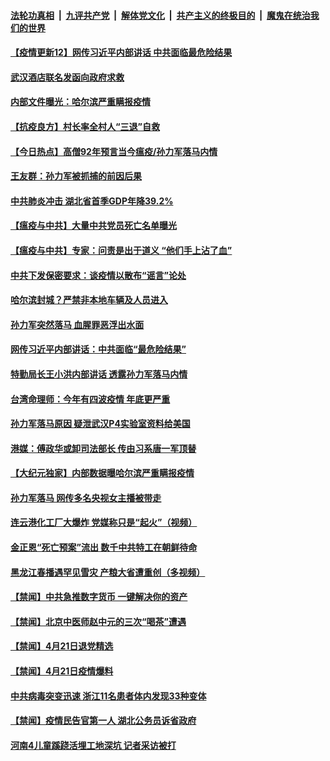 ####  [法轮功真相](../../../../basic/blob/master/README.md?t=04222001) &nbsp;|&nbsp; [九评共产党](../../../../9ping.md/blob/master/README.md?t=04222001) &nbsp;|&nbsp; [解体党文化](../../../../jtdwh.md/blob/master/README.md?t=04222001)  &nbsp;|&nbsp; [共产主义的终极目的](../../../../gczydzjmd.md/blob/master/README.md?t=04222001) &nbsp;|&nbsp; [魔鬼在统治我们的世界](../../../../mgztzwmdsj.md/blob/master/README.md?t=04222001) 

#### [【疫情更新12】网传习近平内部讲话 中共面临最危险结果](../pages/prog204/a102826938.md?t=04222001) 

#### [武汉酒店联名发函向政府求救](../pages/prog204/a102828994.md?t=04222001) 

#### [内部文件曝光：哈尔滨严重瞒报疫情](../pages/prog204/a102829003.md?t=04222001) 

#### [【抗疫良方】村长率全村人“三退”自救](../pages/prog204/a102828955.md?t=04222001) 

#### [【今日热点】高僧92年预言当今瘟疫/孙力军落马内情](../pages/prog204/a102828880.md?t=04222001) 

#### [王友群：孙力军被抓捕的前因后果](../pages/prog204/a102828945.md?t=04222001) 

#### [中共肺炎冲击 湖北省首季GDP年降39.2%](../pages/prog204/a102828917.md?t=04222001) 

#### [【瘟疫与中共】大量中共党员死亡名单曝光](../pages/prog204/a102828865.md?t=04222001) 

#### [【瘟疫与中共】专家：问责是出于道义 “他们手上沾了血”](../pages/prog204/a102828848.md?t=04222001) 

#### [中共下发保密要求：谈疫情以散布“谣言”论处](../pages/prog204/a102828832.md?t=04222001) 

#### [哈尔滨封城？严禁非本地车辆及人员进入](../pages/prog204/a102828820.md?t=04222001) 

#### [孙力军突然落马 血腥罪恶浮出水面](../pages/prog204/a102828788.md?t=04222001) 

#### [网传习近平内部讲话：中共面临“最危险结果”](../pages/prog204/a102828791.md?t=04222001) 

#### [特勤局长王小洪内部讲话 透露孙力军落马内情](../pages/prog204/a102828742.md?t=04222001) 

#### [台湾命理师：今年有四波疫情 年底更严重](../pages/prog204/a102828734.md?t=04222001) 

#### [孙力军落马原因 疑泄武汉P4实验室资料给美国](../pages/prog204/a102828709.md?t=04222001) 

#### [港媒：傅政华或卸司法部长 传由习系唐一军顶替](../pages/prog204/a102828703.md?t=04222001) 

#### [【大纪元独家】内部数据曝哈尔滨严重瞒报疫情](../pages/prog204/a102828654.md?t=04222001) 

#### [孙力军落马 网传多名央视女主播被带走](../pages/prog204/a102828651.md?t=04222001) 

#### [连云港化工厂大爆炸 党媒称只是“起火”（视频）](../pages/prog204/a102828436.md?t=04222001) 

#### [金正恩“死亡预案”流出 数千中共特工在朝鲜待命](../pages/prog204/a102828627.md?t=04222001) 

#### [黑龙江春播遇罕见雪灾 产粮大省遭重创（多视频）](../pages/prog204/a102828409.md?t=04222001) 


#### [【禁闻】中共急推数字货币 一键解决你的资产](../pages/prog204/a102828539.md?t=04222001) 

#### [【禁闻】北京中医师赵中元的三次“喝茶”遭遇](../pages/prog204/a102828469.md?t=04222001) 

#### [【禁闻】4月21日退党精选](../pages/prog204/a102828490.md?t=04222001) 

#### [【禁闻】4月21日疫情爆料](../pages/prog204/a102828471.md?t=04222001) 

#### [中共病毒突变迅速 浙江11名患者体内发现33种变体](../pages/prog204/a102828410.md?t=04222001) 

#### [【禁闻】疫情民告官第一人 湖北公务员诉省政府](../pages/prog204/a102828379.md?t=04222001) 

#### [河南4儿童蹊跷活埋工地深坑 记者采访被打](../pages/prog204/a102828366.md?t=04222001) 

